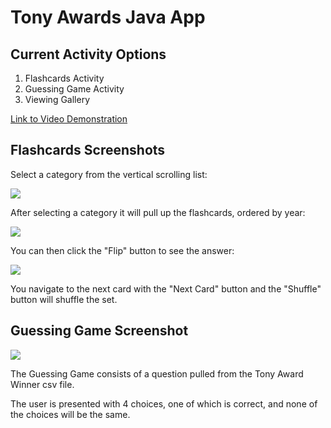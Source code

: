 # Tony Awards Java App

## Current Activity Options
1. Flashcards Activity
2. Guessing Game Activity
3. Viewing Gallery

[Link to Video Demonstration](https://drive.google.com/file/d/1ZYOC64vxtOGoyDISFIBCqUKbrYGhUrjr/view?usp=sharing)

## Flashcards Screenshots

Select a category from the vertical scrolling list:

![](Screenshots/flashcardmenu.png)

After selecting a category it will pull up the flashcards, ordered by year:

![](Screenshots/flashcardfront.png)

You can then click the "Flip" button to see the answer:

![](Screenshots/flashcardback.png)

You navigate to the next card with the "Next Card" button and the "Shuffle" button will shuffle the set.

## Guessing Game Screenshot

![](Screenshots/guessingame.png)

The Guessing Game consists of a question pulled from the Tony Award Winner csv file.

The user is presented with 4 choices, one of which is correct, and none of the choices will be the same.


